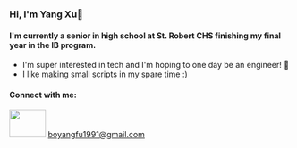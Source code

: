 ### Hi, I'm Yang Xu👋

#### I'm currently a senior in high school at St. Robert CHS finishing my final year in the IB program.

- I'm super interested in tech and I'm hoping to one day be an engineer! 🔧
- I like making small scripts in my spare time :)

#### Connect with me:
<img src="https://1000logos.net/wp-content/uploads/2018/05/Gmail-logo.png" width="65" height="50" /> boyangfu1991@gmail.com


<!--
**YangXu-0/YangXu-0** is a ✨ _special_ ✨ repository because its `README.md` (this file) appears on your GitHub profile.

Here are some ideas to get you started:

- 🔭 I’m currently working on ...
- 🌱 I’m currently learning ...
- 👯 I’m looking to collaborate on ...
- 🤔 I’m looking for help with ...
- 💬 Ask me about ...
- 📫 How to reach me: ...
- 😄 Pronouns: ...
- ⚡ Fun fact: ...
-->

